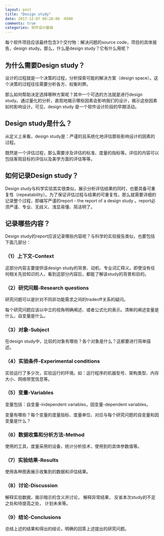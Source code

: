 ```yaml
---
layout: post
title: "Design study"
date: 2017-12-07 09:28:08 -0500
comments: true
categories: 软件设计基础
---
```


每个软件项目应该最终包含3个交付物：解决问题的source code，项目的具体报告，design study。那么，什么是design study？它有什么用呢？


## 为什么需要Design study？
设计的过程就是一个决策的过程，分析探索可能的解决方案（design space）。这个决策的过程往往需要分析各方、权衡利弊。

那么如何帮助决定选择哪种方案呢？其中一个可选的方法就是进行design study。通过量化的分析，直观地揭示哪些因素会影响我们的设计，揭示这些因素如何影响设计。可见，design study 是一个软件设计阶段的早期活动。


## Design study是什么？
<!-- more -->
从定义上来看，design study是：严谨的且系统化地评估那些影响设计的因素的过程。

既然是一个评估过程，那么需要涉及评估的标准、度量的指标等。评估的内容可以包括客观目标的评估以及美学方面的评估等等。

## 如何记录Design study？
Design study与科学实验其实很类似，展示分析评估结果的同时，也要具备可重复性（repeatability）。为了保证评估过程与结果的可重复性，那么就需要详细的记录整个过程，即编写严谨的report - the report of a design study 。report必须严谨、专业、无歧义、浅显易懂、简洁明了。

## 记录哪些内容？
Design study的report应该记录哪些内容呢？与科学的实验报告类似，也要包括下面几部分：

### （1）上下文-Context
这部分内容主要提供该design study的背景、动机、专业词汇释义。即使没有任何相关先验知识的人，看到这部分内容后，都能了解该study的背景和目的。

### （2）研究问题-Research questions
研究问题可以是针对不同非功能需求之间的tradeoff关系的疑问。

每个研究问题应该以中立的视角明确阐述、或者公式化的表示。清晰的阐述变量是什么，自变量是什么。

### （3）对象-Subject
在design study中，比较的对象有哪些？各个对象是什么？这都要进行简单描述。

### （4）实验条件-Experimental conditions
实验运行了多少次，实验运行的环境。如：运行程序的机器型号、架构类型、内存大小、网络带宽信息等。

### （5）变量-Variables
变量包括：自变量-independent variables，因变量-dependent variables。

变量有哪些？每个变量的度量指标、度量单位、对应与每个研究问题的自变量和因变量是什么？

### （6）数据收集和分析方法-Method
使用的工具，度量采用的设备，统计分析技术，使用到的具体参数值等。

### （7）实验结果-Results
使用各种图表展示收集到的数据和评估结果。

### （8）讨论-Discussion
解释实验数据，揭示暗示的含义并讨论， 解释异常结果， 反省本次study的不足之处和待提高之处， 计划未来等。

### （9）结论-Conclusions
总结上述的结果和得出的结论，明确的回答上述提出的研究问题。
